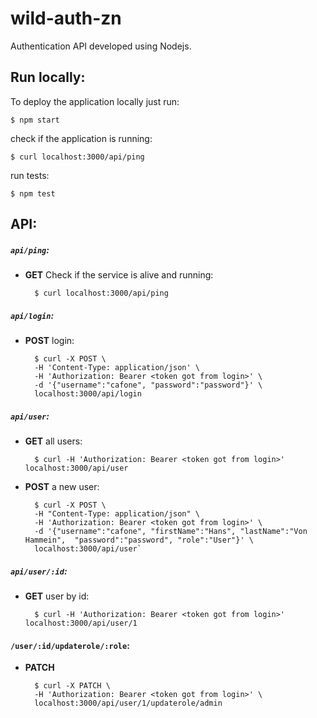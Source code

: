 # wild-auth-zn
Authentication API developed using Nodejs.

## Run locally:

To deploy the application locally just run:

    $ npm start

check if the application is running:

    $ curl localhost:3000/api/ping 

run tests:

    $ npm test



## API:


##### `api/ping`: 
* **GET** Check if the service is alive and running: 
     
        $ curl localhost:3000/api/ping 


##### `api/login`:

* **POST** login: 

        $ curl -X POST \ 
        -H 'Content-Type: application/json' \
        -H 'Authorization: Bearer <token got from login>' \
        -d '{"username":"cafone", "password":"password"}' \
        localhost:3000/api/login


##### `api/user`:
* **GET** all users: 

        $ curl -H 'Authorization: Bearer <token got from login>' localhost:3000/api/user 

* **POST** a new user: 

        $ curl -X POST \ 
        -H "Content-Type: application/json" \
        -H 'Authorization: Bearer <token got from login>' \
        -d '{"username":"cafone", "firstName":"Hans", "lastName":"Von Hammein",  "password":"password", "role":"User"}' \
        localhost:3000/api/user`

##### `api/user/:id`:
* **GET** user by id:
    
        $ curl -H 'Authorization: Bearer <token got from login>' localhost:3000/api/user/1 


#### `/user/:id/updaterole/:role`:
* **PATCH**
        
        
        $ curl -X PATCH \ 
        -H 'Authorization: Bearer <token got from login>' \
        localhost:3000/api/user/1/updaterole/admin
